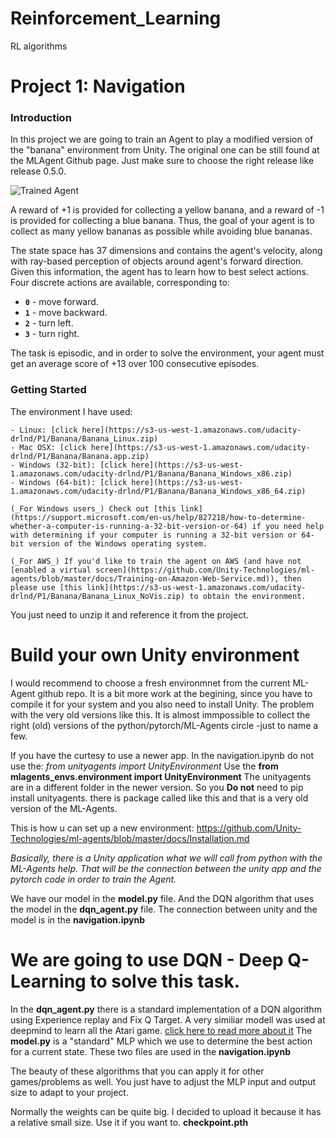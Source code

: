 # Reinforcement_Learning
RL algorithms

[//]: # (Image References)

[image1]: https://user-images.githubusercontent.com/10624937/42135619-d90f2f28-7d12-11e8-8823-82b970a54d7e.gif "Trained Agent"

# Project 1: Navigation

### Introduction

In this project we are going to train an Agent to play a modified version of the "banana" environment from Unity. The original one can be still found at the MLAgent Github page. Just make sure to choose the right release like release 0.5.0.

![Trained Agent][image1]

A reward of +1 is provided for collecting a yellow banana, and a reward of -1 is provided for collecting a blue banana.  Thus, the goal of your agent is to collect as many yellow bananas as possible while avoiding blue bananas.  

The state space has 37 dimensions and contains the agent's velocity, along with ray-based perception of objects around agent's forward direction.  Given this information, the agent has to learn how to best select actions.  Four discrete actions are available, corresponding to:
- **`0`** - move forward.
- **`1`** - move backward.
- **`2`** - turn left.
- **`3`** - turn right.

The task is episodic, and in order to solve the environment, your agent must get an average score of +13 over 100 consecutive episodes.

### Getting Started 

The environment I have used:

    - Linux: [click here](https://s3-us-west-1.amazonaws.com/udacity-drlnd/P1/Banana/Banana_Linux.zip)
    - Mac OSX: [click here](https://s3-us-west-1.amazonaws.com/udacity-drlnd/P1/Banana/Banana.app.zip)
    - Windows (32-bit): [click here](https://s3-us-west-1.amazonaws.com/udacity-drlnd/P1/Banana/Banana_Windows_x86.zip)
    - Windows (64-bit): [click here](https://s3-us-west-1.amazonaws.com/udacity-drlnd/P1/Banana/Banana_Windows_x86_64.zip)
    
    (_For Windows users_) Check out [this link](https://support.microsoft.com/en-us/help/827218/how-to-determine-whether-a-computer-is-running-a-32-bit-version-or-64) if you need help with determining if your computer is running a 32-bit version or 64-bit version of the Windows operating system.

    (_For AWS_) If you'd like to train the agent on AWS (and have not [enabled a virtual screen](https://github.com/Unity-Technologies/ml-agents/blob/master/docs/Training-on-Amazon-Web-Service.md)), then please use [this link](https://s3-us-west-1.amazonaws.com/udacity-drlnd/P1/Banana/Banana_Linux_NoVis.zip) to obtain the environment.

You just need to unzip it and reference it from the project.

# Build your own Unity environment

I would recommend to choose a fresh environmnet from the current ML-Agent github repo. 
It is a bit more work at the begining, since you have to compile it for your system and you also need to install Unity. 
The problem with the very old versions like this. It is almost immpossible to collect the right (old) versions of the python/pytorch/ML-Agents circle -just to name a few.

If you have the curtesy to use a newer app. In the navigation.ipynb 
do not use the:  *from unityagents import UnityEnvironment*
Use the **from mlagents_envs.environment import UnityEnvironment**
The unityagents are in a different folder in the newer version. So you **Do not** need to pip install unityagents. there is package called like this and that is a very old version of the ML-Agents.

This is how u can set up a new environment:
https://github.com/Unity-Technologies/ml-agents/blob/master/docs/Installation.md


*Basically, there is a Unity application what we will call from python with the ML-Agents help. That will be the connection between the unity app and the pytorch code in order to train the Agent.*


We have our model in the **model.py** file.
And the DQN algorithm that uses the model in the **dqn_agent.py** file.
The connection between unity and the model is in the **navigation.ipynb**

# We are going to use DQN - Deep Q-Learning to solve this task.

In the **dqn_agent.py** there is a standard implementation of a DQN algorithm using Experience replay and Fix Q Target. A very similiar modell was used at deepmind to learn all the Atari game. [click here to read more about it](https://storage.googleapis.com/deepmind-media/dqn/DQNNaturePaper.pdf)
The **model.py** is a "standard" MLP which we use to determine the best action for a current state. These two files are used in the **navigation.ipynb**

The beauty of these algorithms that you can apply it for other games/problems as well. You just have to adjust the MLP input and output size to adapt to your project.

Normally the weights can be quite big. I decided to upload it because it has a relative small size. Use it if you want to. **checkpoint.pth**






